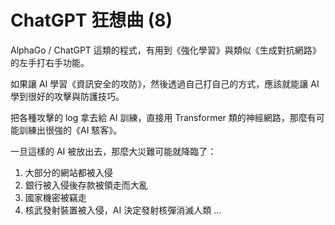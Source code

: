 ChatGPT 狂想曲 (8)
==============

AlphaGo / ChatGPT 這類的程式，有用到《強化學習》與類似《生成對抗網路》的左手打右手功能。

如果讓 AI 學習《資訊安全的攻防》，然後透過自己打自己的方式，應該就能讓 AI 學到很好的攻擊與防護技巧。

把各種攻擊的 log 拿去給 AI 訓練，直接用 Transformer 類的神經網路，那麼有可能訓練出很強的《AI 駭客》。

一旦這樣的 AI 被放出去，那麼大災難可能就降臨了：

1. 大部分的網站都被入侵
2. 銀行被入侵後存款被領走而大亂
3. 國家機密被竊走
4. 核武發射裝置被入侵，AI 決定發射核彈消滅人類 ...

